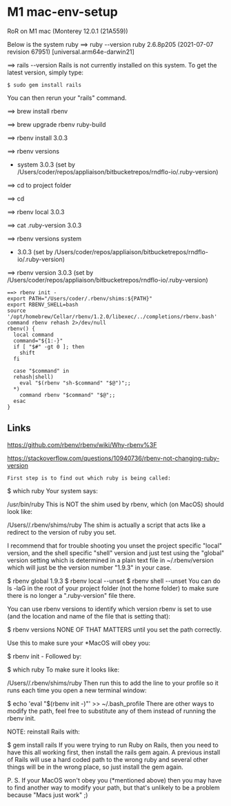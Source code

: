 # M1 mac-env-setup
RoR on M1 mac (Monterey 12.0.1 (21A559))

Below is the system ruby
==> ruby --version
ruby 2.6.8p205 (2021-07-07 revision 67951) [universal.arm64e-darwin21]



==> rails --version
Rails is not currently installed on this system. To get the latest version, simply type:

    $ sudo gem install rails

You can then rerun your "rails" command.

==> brew install rbenv

==> brew upgrade rbenv ruby-build

==> rbenv install 3.0.3

==> rbenv versions
* system
  3.0.3 (set by /Users/coder/repos/appliaison/bitbucketrepos/rndflo-io/.ruby-version)

==> cd to project folder

==> cd <myproject>
  
==> rbenv local 3.0.3

==> cat .ruby-version 
3.0.3

==> rbenv versions
  system
* 3.0.3 (set by /Users/coder/repos/appliaison/bitbucketrepos/rndflo-io/.ruby-version)

==> rbenv version
3.0.3 (set by /Users/coder/repos/appliaison/bitbucketrepos/rndflo-io/.ruby-version)
    
~~~    
==> rbenv init -
export PATH="/Users/coder/.rbenv/shims:${PATH}"
export RBENV_SHELL=bash
source '/opt/homebrew/Cellar/rbenv/1.2.0/libexec/../completions/rbenv.bash'
command rbenv rehash 2>/dev/null
rbenv() {
  local command
  command="${1:-}"
  if [ "$#" -gt 0 ]; then
    shift
  fi

  case "$command" in
  rehash|shell)
    eval "$(rbenv "sh-$command" "$@")";;
  *)
    command rbenv "$command" "$@";;
  esac
}
~~~    


## Links 
    
https://github.com/rbenv/rbenv/wiki/Why-rbenv%3F
    
https://stackoverflow.com/questions/10940736/rbenv-not-changing-ruby-version

    First step is to find out which ruby is being called:

$ which ruby
Your system says:

/usr/bin/ruby
This is NOT the shim used by rbenv, which (on MacOS) should look like:

/Users/<username>/.rbenv/shims/ruby
The shim is actually a script that acts like a redirect to the version of ruby you set.

I recommend that for trouble shooting you unset the project specific "local" version, and the shell specific "shell" version and just test using the "global" version setting which is determined in a plain text file in ~/.rbenv/version which will just be the version number "1.9.3" in your case.

$ rbenv global 1.9.3
$ rbenv local --unset
$ rbenv shell --unset
You can do ls -laG in the root of your project folder (not the home folder) to make sure there is no longer a ".ruby-version" file there.

You can use rbenv versions to identify which version rbenv is set to use (and the location and name of the file that is setting that):

$ rbenv versions
NONE OF THAT MATTERS until you set the path correctly.

Use this to make sure your *MacOS will obey you:

$ rbenv init -
Followed by:

$ which ruby
To make sure it looks like:

/Users/<username>/.rbenv/shims/ruby
Then run this to add the line to your profile so it runs each time you open a new terminal window:

$ echo 'eval "$(rbenv init -)"' >> ~/.bash_profile
There are other ways to modify the path, feel free to substitute any of them instead of running the rbenv init.

NOTE: reinstall Rails with:

$ gem install rails
If you were trying to run Ruby on Rails, then you need to have this all working first, then install the rails gem again. A previous install of Rails will use a hard coded path to the wrong ruby and several other things will be in the wrong place, so just install the gem again.

P. S. If your MacOS won't obey you (*mentioned above) then you may have to find another way to modify your path, but that's unlikely to be a problem because "Macs just work" ;)
    
